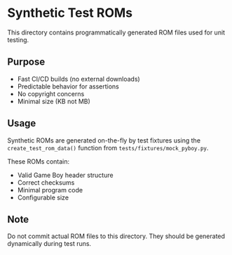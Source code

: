 # Synthetic Test ROMs

This directory contains programmatically generated ROM files used for unit testing.

## Purpose
- Fast CI/CD builds (no external downloads)
- Predictable behavior for assertions
- No copyright concerns
- Minimal size (KB not MB)

## Usage
Synthetic ROMs are generated on-the-fly by test fixtures using the 
`create_test_rom_data()` function from `tests/fixtures/mock_pyboy.py`.

These ROMs contain:
- Valid Game Boy header structure
- Correct checksums
- Minimal program code
- Configurable size

## Note
Do not commit actual ROM files to this directory. They should be 
generated dynamically during test runs.